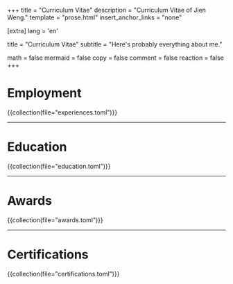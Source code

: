 +++
title = "Curriculum Vitae"
description = "Curriculum Vitae of Jien Weng."
template = "prose.html"
insert_anchor_links = "none"

[extra]
lang = 'en'

title = "Curriculum Vitae"
subtitle = "Here's probably everything about me."

math = false
mermaid = false
copy = false
comment = false
reaction = false
+++

# Employment

{{collection(file="experiences.toml")}}

<hr>

# Education

{{collection(file="education.toml")}}

<hr>

# Awards

{{collection(file="awards.toml")}}

<hr>

# Certifications

{{collection(file="certifications.toml")}}